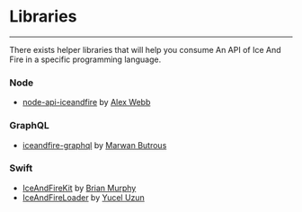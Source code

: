 # Libraries
- - -

There exists helper libraries that will help you consume An API of Ice And Fire in a specific programming language.


<a name="library-node"></a>
### Node
* [node-api-iceandfire](https://github.com/alexwebb2/node-api-iceandfire) by [Alex Webb](http://alexwebb.info/)

<a name="library-graphql"></a>
### GraphQL
* [iceandfire-graphql](https://github.com/afram/iceandfire-graphql) by [Marwan Butrous](https://github.com/afram)

<a name="library-swift"></a>
### Swift
* [IceAndFireKit](https://github.com/murphb52/IceAndFireKit) by [Brian Murphy](https://github.com/murphb52)
* [IceAndFireLoader](https://github.com/ujell/IceAndFireLoader) by [Yucel Uzun](https://github.com/ujell)